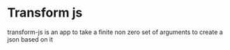 # Transform js 

transform-js is an app to take a finite non zero set of arguments to create a json based on it 
